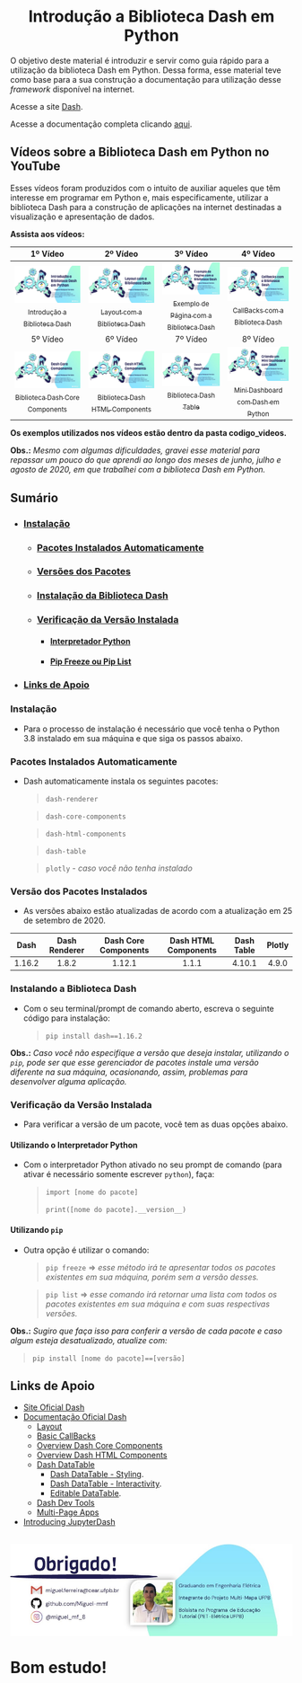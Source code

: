 <h1 align="center"> Introdução a Biblioteca Dash em Python</h1>

O objetivo deste material é introduzir e servir como guia rápido para a utilização da biblioteca Dash em Python. Dessa forma, esse material teve como base para a sua construção a documentação para utilização desse _framework_ disponível na internet.

Acesse a site [Dash](https://plotly.com/dash/).

Acesse a documentação completa clicando [aqui](https://dash.plotly.com/introduction).

## **Vídeos sobre a Biblioteca Dash em Python no YouTube**

Esses vídeos foram produzidos com o intuito de auxiliar aqueles que têm interesse em programar em Python e, mais especificamente, utilizar a biblioteca Dash para a construção de aplicações na internet destinadas a visualização e apresentação de dados.

**Assista aos vídeos:**

| 1º Vídeo | 2º Vídeo | 3º Vídeo | 4º Vídeo |
| :---: | :---: | :---: | :---: |
[<img src="introducao.jpg" > <br> <sub> Introdução a Biblioteca Dash </sub>](https://youtu.be/CjhlN4UZc3I) | [<img src="layout.jpg" > <br> <sub> Layout com a Biblioteca Dash </sub>](https://youtu.be/S3xXAKBicPE) | [<img src="page_dash.jpg" > <br> <sub> Exemplo de Página com a Biblioteca Dash </sub>](https://youtu.be/dRgoPuUeQMs) | [<img src="callbacks.jpg" > <br> <sub> CallBacks com a Biblioteca Dash </sub>](https://youtu.be/Xff2GEpcawQ) |
| 5º Vídeo | 6º Vídeo | 7º Vídeo | 8º Vídeo |
[<img src="core_components.jpg" > <br> <sub> Biblioteca Dash Core Components </sub>](https://youtu.be/q_83OeJNv2k) | [<img src="html_components.jpg" > <br> <sub> Biblioteca Dash HTML Components </sub>](https://youtu.be/N49IHkvV9qU) | [<img src="dash_datatable.jpg" > <br> <sub> Biblioteca Dash Table </sub>](https://youtu.be/-6HRKsD36qQ) | [<img src="mini_dashboard.jpg" > <br> <sub> Mini Dashboard com Dash em Python </sub>](https://youtu.be/5mJvsZa6h5s)

**Os exemplos utilizados nos vídeos estão dentro da pasta codigo_videos.**

**Obs.:** _Mesmo com algumas dificuldades, gravei esse material para repassar um pouco do que aprendi ao longo dos meses de junho, julho e agosto de 2020, em que trabalhei com a biblioteca Dash em Python._

## Sumário

* ### [Instalação](#Instalação)
    * ### [Pacotes Instalados Automaticamente](#pacotes)
    * ### [Versões dos Pacotes](#versoes)
    * ### [Instalação da Biblioteca Dash](#installdash)
    * ### [Verificação da Versão Instalada](#versaoinstalada)
        * #### [Interpretador Python](#interpython)
        * #### [Pip Freeze ou Pip List](#piplist)
* ### [Links de Apoio](#links)


### **Instalação**

* Para o processo de instalação é necessário que você tenha o Python 3.8 instalado em sua máquina e que siga os passos abaixo.


### **Pacotes Instalados Automaticamente** <a name="pacotes"></a>

* Dash automaticamente instala os seguintes pacotes:
    > `dash-renderer`

    > `dash-core-components`

    > `dash-html-components`

    > `dash-table`

    > `plotly` - _caso você não tenha instalado_


### **Versão dos Pacotes Instalados** <a name="versoes"></a>

* As versões abaixo estão atualizadas de acordo com a atualização em 25 de setembro de 2020.

| Dash | Dash Renderer | Dash Core Components | Dash HTML Components | Dash Table | Plotly |
| :---: | :---: | :---: | :---: | :---: | :---: |
| 1.16.2 | 1.8.2 | 1.12.1 | 1.1.1 | 4.10.1 | 4.9.0 |


### **Instalando a Biblioteca Dash** <a name="installdash"></a>

* Com o seu terminal/prompt de comando aberto, escreva o seguinte código para instalação:
    > `pip install dash==1.16.2`

**Obs.:** _Caso você não especifique a versão que deseja instalar, utilizando o `pip`, pode ser que esse gerenciador de pacotes instale uma versão diferente na sua máquina, ocasionando, assim, problemas para desenvolver alguma aplicação._


### **Verificação da Versão Instalada** <a name="versãoinstalada"></a>

* Para verificar a versão de um pacote, você tem as duas opções abaixo.


#### **Utilizando o Interpretador Python** <a name="interpython"></a>

* Com o interpretador Python ativado no seu prompt de comando (para ativar é necessário somente escrever `python`), faça:
    > `import [nome do pacote]`
    >
    > `print([nome do pacote].__version__)`


#### **Utilizando `pip`** <a name="piplist"></a>

* Outra opção é utilizar o comando:

    > `pip freeze` => _esse método irá te apresentar todos os pacotes existentes em sua máquina, porém  sem a versão desses._

    > `pip list` => _esse comando irá retornar uma lista com todos os pacotes existentes em sua máquina e com suas respectivas versões._

**Obs.:** _Sugiro que faça isso para conferir a versão de cada pacote e caso algum esteja desatualizado, atualize com:_
> `pip install [nome do pacote]==[versão]`


## **Links de Apoio** <a name="links"></a>

* [Site Oficial Dash](https://plotly.com/dash/)
* [Documentação Oficial Dash](https://dash.plotly.com/introduction)
    * [Layout](https://dash.plotly.com/layout)
    * [Basic CallBacks](https://dash.plotly.com/basic-callbacks)
    * [Overview Dash Core Components](https://dash.plotly.com/dash-core-components)
    * [Overview Dash HTML Components](https://dash.plotly.com/dash-html-components)
    * [Dash DataTable](https://dash.plotly.com/datatable)
        * [Dash DataTable - Styling](https://dash.plotly.com/datatable/style).
        * [Dash DataTable - Interactivity](https://dash.plotly.com/datatable/interactivity).
        * [Editable DataTable](https://dash.plotly.com/datatable/editable).
    * [Dash Dev Tools](https://dash.plotly.com/devtools)
    * [Multi-Page Apps](https://dash.plotly.com/urls)
* [Introducing JupyterDash](https://medium.com/plotly/introducing-jupyterdash-811f1f57c02e)

<br>

<img src="imagens/rodape_no_github.jpg" align='center'>


# Bom estudo!